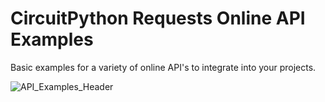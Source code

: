 # CircuitPython Requests Online API Examples
Basic examples for a variety of online API's to integrate into your projects.


![API_Examples_Header](https://github.com/user-attachments/assets/8ce3c15f-fc92-4035-92a0-4515e227eac3)

